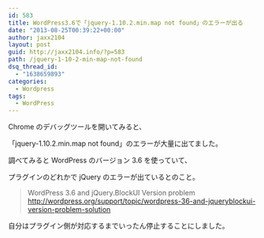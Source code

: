 ```yaml
---
id: 583
title: WordPress3.6で「jquery-1.10.2.min.map not found」のエラーが出る
date: "2013-08-25T00:39:22+00:00"
author: jaxx2104
layout: post
guid: http://jaxx2104.info/?p=583
path: /jquery-1-10-2-min-map-not-found
dsq_thread_id:
  - "1638659893"
categories:
  - Wordpress
tags:
  - WordPress
---
```

Chrome のデバッグツールを開いてみると、

「jquery-1.10.2.min.map not found」のエラーが大量に出てました。

調べてみると WordPress のバージョン 3.6 を使っていて、

プラグインのどれかで jQuery のエラーが出ているとのこと。


> WordPress 3.6 and jQuery.BlockUI Version problem
> http://wordpress.org/support/topic/wordpress-36-and-jqueryblockui-version-problem-solution

自分はプラグイン側が対応するまでいったん停止することにしました。